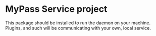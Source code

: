 # MyPass Service project

This package should be installed to run the daemon on your machine.
Plugins, and such will be communicating with your own, local service.
